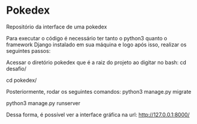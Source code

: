 # Pokedex
 Repositório da interface de uma pokedex

Para executar o código é necessário ter tanto o python3 quanto o framework Django instalado em sua máquina e logo após isso, realizar os seguintes passos:

Acessar o diretório pokedex que é a raiz do projeto ao digitar no bash:
cd desafio/

cd pokedex/

Posteriormente, rodar os seguintes comandos:
python3 manage.py migrate

python3 manage.py runserver

Dessa forma, é possível ver a interface gráfica na url: http://127.0.0.1:8000/
 
